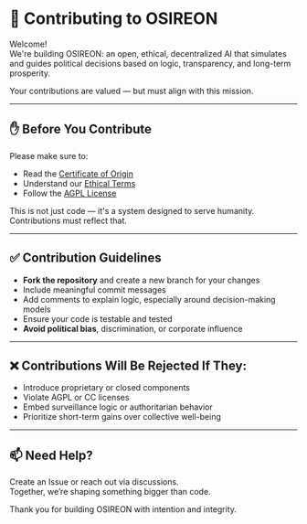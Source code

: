 # 🤝 Contributing to OSIREON

Welcome!  
We're building OSIREON: an open, ethical, decentralized AI that simulates and guides political decisions based on logic, transparency, and long-term prosperity.

Your contributions are valued — but must align with this mission.

---

## ✋ Before You Contribute

Please make sure to:

- Read the [Certificate of Origin](./certificate-of-origin/)
- Understand our [Ethical Terms](./ADDITIONAL-TERMS.md)
- Follow the [AGPL License](./LICENSE)

This is not just code — it's a system designed to serve humanity. Contributions must reflect that.

---

## ✅ Contribution Guidelines

- **Fork the repository** and create a new branch for your changes
- Include meaningful commit messages
- Add comments to explain logic, especially around decision-making models
- Ensure your code is testable and tested
- **Avoid political bias**, discrimination, or corporate influence

---

## ❌ Contributions Will Be Rejected If They:

- Introduce proprietary or closed components
- Violate AGPL or CC licenses
- Embed surveillance logic or authoritarian behavior
- Prioritize short-term gains over collective well-being

---

## 📫 Need Help?

Create an Issue or reach out via discussions.  
Together, we’re shaping something bigger than code.

Thank you for building OSIREON with intention and integrity.
